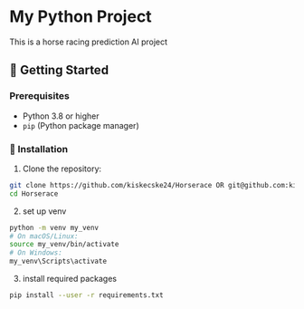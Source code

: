 # My Python Project

This is a horse racing prediction AI project

## 🚀 Getting Started

### Prerequisites

- Python 3.8 or higher
- `pip` (Python package manager)

### 🔧 Installation

1. Clone the repository:

```bash
git clone https://github.com/kiskecske24/Horserace OR git@github.com:kiskecske24/Horserace.git
cd Horserace
```

2. set up venv
```bash
python -m venv my_venv
# On macOS/Linux:
source my_venv/bin/activate
# On Windows:
my_venv\Scripts\activate
```
3. install required packages

```bash
pip install --user -r requirements.txt
```